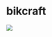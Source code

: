 # bikcraft
<img src="https://user-images.githubusercontent.com/75102304/150033580-f1f60094-f440-4059-b074-a414f1bd33f5.png" />
